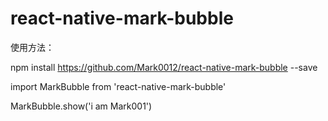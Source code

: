 # react-native-mark-bubble

使用方法：

npm install https://github.com/Mark0012/react-native-mark-bubble --save



import MarkBubble from 'react-native-mark-bubble'


MarkBubble.show('i am Mark001')
